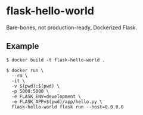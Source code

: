 # flask-hello-world

Bare-bones, not production-ready, Dockerized Flask.


## Example

```
$ docker build -t flask-hello-world .

$ docker run \
  --rm \
  -it \
  -v $(pwd):$(pwd) \
  -p 5000:5000 \
  -e FLASK_ENV=development \
  -e FLASK_APP=$(pwd)/app/hello.py \
  flask-hello-world flask run --host=0.0.0.0
```

